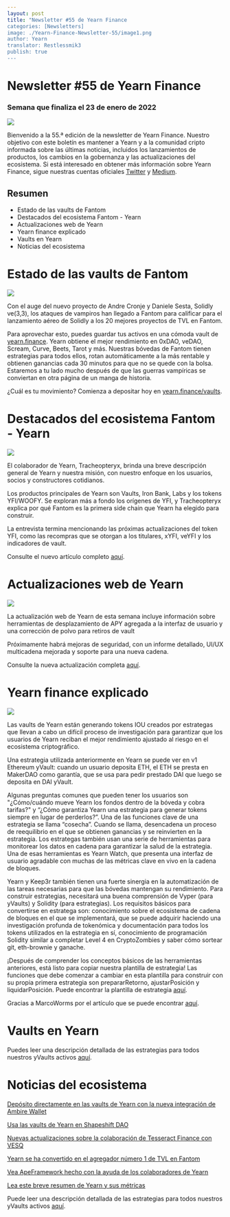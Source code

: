 ```yaml
---
layout: post
title: "Newsletter #55 de Yearn Finance
categories: [Newsletters]
image: ./Yearn-Finance-Newsletter-55/image1.png
author: Yearn
translator: Restlessmik3
publish: true
---
```


# Newsletter #55 de Yearn Finance

### Semana que finaliza el 23 de enero de 2022

![](image1.png)

Bienvenido a la 55.ª edición de la newsletter de Yearn Finance. Nuestro objetivo con este boletín es mantener a Yearn y a la comunidad cripto informada sobre las últimas noticias, incluidos los lanzamientos de productos, los cambios en la gobernanza y las actualizaciones del ecosistema. Si está interesado en obtener más información sobre Yearn Finance, sigue nuestras cuentas oficiales [Twitter](https://twitter.com/iearnfinance) y [Medium](https://medium.com/iearn).

## Resumen

- Estado de las vaults de Fantom
- Destacados del ecosistema Fantom - Yearn
- Actualizaciones web de Yearn
- Yearn finance explicado
- Vaults en Yearn
- Noticias del ecosistema

# Estado de las vaults de Fantom

![](image2.png)

Con el auge del nuevo proyecto de Andre Cronje y Daniele Sesta, Solidly ve(3,3), los ataques de vampiros han llegado a Fantom para calificar para el lanzamiento aéreo de Solidly a los 20 mejores proyectos de TVL en Fantom.

Para aprovechar esto, puedes guardar tus activos en una cómoda vault de [yearn.finance](https://yearn.finance/#/home). Yearn obtiene el mejor rendimiento en 0xDAO, veDAO, Scream, Curve, Beets, Tarot y más. Nuestras bóvedas de Fantom tienen estrategias para todos ellos, rotan automáticamente a la más rentable y obtienen ganancias cada 30 minutos para que no se quede con la bolsa. Estaremos a tu lado mucho después de que las guerras vampíricas se conviertan en otra página de un manga de historia.

¿Cuál es tu movimiento? Comienza a depositar hoy en [yearn.finance/vaults](https://yearn.finance/vaults).

# Destacados del ecosistema Fantom - Yearn

![](image3.png)

El colaborador de Yearn, Tracheopteryx, brinda una breve descripción general de Yearn y nuestra misión, con nuestro enfoque en los usuarios, socios y constructores cotidianos.

Los productos principales de Yearn son Vaults, Iron Bank, Labs y los tokens YFI/WOOFY. Se exploran más a fondo los orígenes de YFI, y Tracheopteryx explica por qué Fantom es la primera side chain que Yearn ha elegido para construir.

La entrevista termina mencionando las próximas actualizaciones del token YFI, como las recompras que se otorgan a los titulares, xYFI, veYFI y los indicadores de vault.

Consulte el nuevo artículo completo [aquí](https://fantom.foundation/blog/fantom-ecosystem-spotlight-yearn/?__cf_chl_rt_tk=rdrT2KHoFbjTe1yyUOmIDA92AeTmrMPKtQW5yT18mwk-1643234302-0-gaNycGzNCH0).

# Actualizaciones web de Yearn

![](image4.png)

La actualización web de Yearn de esta semana incluye información sobre herramientas de desplazamiento de APY agregada a la interfaz de usuario y una corrección de polvo para retiros de vault

Próximamente habrá mejoras de seguridad, con un informe detallado, UI/UX multicadena mejorada y soporte para una nueva cadena.

Consulte la nueva actualización completa [aquí](https://yearnweb.substack.com/p/yearn-web-engineering-update-7d7?r=2y79e&utm_campaign=post&utm_medium=web).

# Yearn finance explicado

![](image5.png)

Las vaults de Yearn están generando tokens IOU creados por estrategas que llevan a cabo un difícil proceso de investigación para garantizar que los usuarios de Yearn reciban el mejor rendimiento ajustado al riesgo en el ecosistema criptográfico.

Una estrategia utilizada anteriormente en Yearn se puede ver en v1 Ethereum yVault: cuando un usuario deposita ETH, el ETH se presta en MakerDAO como garantía, que se usa para pedir prestado DAI que luego se deposita en DAI yVault.

Algunas preguntas comunes que pueden tener los usuarios son "¿Cómo/cuándo mueve Yearn los fondos dentro de la bóveda y cobra tarifas?" y “¿Cómo garantiza Yearn una estrategia para generar tokens siempre en lugar de perderlos?”. Una de las funciones clave de una estrategia se llama “cosecha”. Cuando se llama, desencadena un proceso de reequilibrio en el que se obtienen ganancias y se reinvierten en la estrategia. Los estrategas también usan una serie de herramientas para monitorear los datos en cadena para garantizar la salud de la estrategia. Una de esas herramientas es Yearn Watch, que presenta una interfaz de usuario agradable con muchas de las métricas clave en vivo en la cadena de bloques.

Yearn y Keep3r también tienen una fuerte sinergia en la automatización de las tareas necesarias para que las bóvedas mantengan su rendimiento. Para construir estrategias, necesitará una buena comprensión de Vyper (para yVaults) y Solidity (para estrategias). Los requisitos básicos para convertirse en estratega son: conocimiento sobre el ecosistema de cadena de bloques en el que se implementará, que se puede adquirir haciendo una investigación profunda de tokenómica y documentación para todos los tokens utilizados en la estrategia en sí, conocimiento de programación Solidity similar a completar Level 4 en CryptoZombies y saber cómo sortear git, eth-brownie y ganache.

¡Después de comprender los conceptos básicos de las herramientas anteriores, está listo para copiar nuestra plantilla de estrategia! Las funciones que debe comenzar a cambiar en esta plantilla para construir con su propia primera estrategia son prepararRetorno, ajustarPosición y liquidarPosición. Puede encontrar la plantilla de estrategia [aquí](https://github.com/yearn/brownie-strategy-mix).

Gracias a MarcoWorms por el artículo que se puede encontrar [aquí](https://medium.com/iearn/yearn-finance-explained-what-are-vaults-and-strategies-96970560432).

# Vaults en Yearn

Puedes leer una descripción detallada de las estrategias para todos nuestros yVaults activos [aquí](https://medium.com/yearn-state-of-the-vaults/the-vaults-at-yearn-9237905ffed3).

# Noticias del ecosistema

[Depósito directamente en las vaults de Yearn con la nueva integración de Ambire Wallet](https://twitter.com/AmbireWallet/status/1483087593285820416)

[Usa las vaults de Yearn en Shapeshift DAO](https://twitter.com/ShapeShift_io/status/1484599573289086984)

[Nuevas actualizaciones sobre la colaboración de Tesseract Finance con VESQ](https://twitter.com/tesseract_fi/status/1483484524143128578)

[Yearn se ha convertido en el agregador número 1 de TVL en Fantom](https://twitter.com/vannny365/status/1484385291947368448)

[Vea ApeFramework hecho con la ayuda de los colaboradores de Yearn](https://twitter.com/ApeFramework)

[Lea este breve resumen de Yearn y sus métricas](https://twitter.com/fuuurma/status/1484503576076599298)

Puede leer una descripción detallada de las estrategias para todos nuestros yVaults activos [aquí](https://medium.com/yearn-state-of-the-vaults/the-vaults-at-yearn-9237905ffed3).
